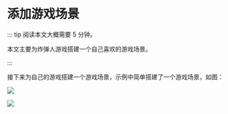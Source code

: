 # 添加游戏场景

::: tip 阅读本文大概需要 5 分钟。

本文主要为炸弹人游戏搭建一个自己喜欢的游戏场景。

:::

接下来为自己的游戏搭建一个游戏场景，示例中简单搭建了一个游戏场景，如图：

![](https://wstatic-a1.233leyuan.com/productdocs/static/boxcnezdNsc6inNuQoDqYftpwGh.png)

![](https://wstatic-a1.233leyuan.com/productdocs/static/boxcn1Lu7rft5tZEwqdhuNd9pPg.png)